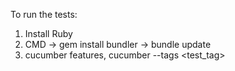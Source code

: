To run the tests:
1. Install Ruby
2. CMD -> gem install bundler -> bundle update
3. cucumber features, cucumber --tags <test_tag>
